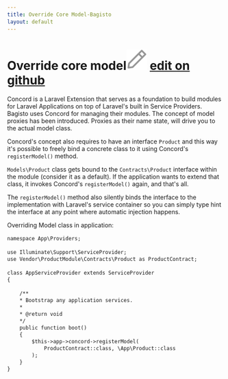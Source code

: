 ```yaml
---
title: Override Core Model-Bagisto
layout: default
---
```



# Override core model<span class="edit-github"><img src="/docs/assets/images/Icon-Pencil-Large.svg"/> <a href="https://github.com/bagisto/bagisto-docs/blob/master/override-core-model.md">edit on github</a></span>

Concord is a Laravel Extension that serves as a foundation to build modules for Laravel Applications on top of Laravel's built in Service Providers. Bagisto uses Concord for managing their modules. The concept of model proxies has been introduced. Proxies as their name state, will drive you to the actual model class.

Concord's concept also requires to have an interface `Product` and this way it's possible to freely bind a concrete class to it using Concord's `registerModel()` method.

`Models\Product` class gets bound to the `Contracts\Product` interface within the module (consider it as a default). If the application wants to extend that class, it invokes Concord's `registerModel()` again, and that's all.

The `registerModel()` method also silently binds the interface to the implementation with Laravel's service container so you can simply type hint the interface at any point where automatic injection happens.

Overriding Model class in application:


    namespace App\Providers;

    use Illuminate\Support\ServiceProvider;
    use Vendor\ProductModule\Contracts\Product as ProductContract;

    class AppServiceProvider extends ServiceProvider
    {

        /**
        * Bootstrap any application services.
        *
        * @return void
        */
        public function boot()
        {
            $this->app->concord->registerModel(
                ProductContract::class, \App\Product::class
            );
        }
    }